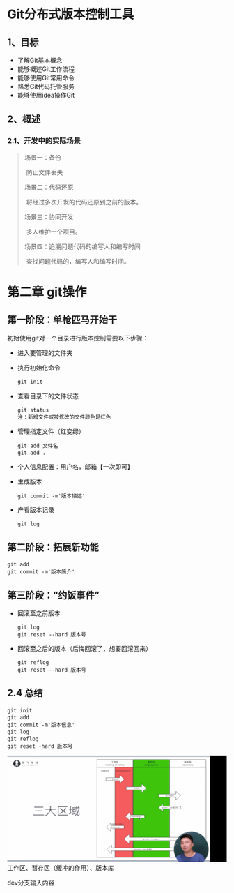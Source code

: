 # Git分布式版本控制工具

## 1、目标

- 了解Git基本概念
- 能够概述Git工作流程
- 能够使用Git常用命令
- 熟悉Git代码托管服务
- 能够使用idea操作Git

## 2、概述

### 2.1、开发中的实际场景

> 场景一：备份
>
> ​          防止文件丢失
>
> 场景二：代码还原
>
> ​        将经过多次开发的代码还原到之前的版本。
>
> 场景三：协同开发
>
> ​        多人维护一个项目。
>
> 场景四：追溯问题代码的编写人和编写时间
>
> ​         查找问题代码的，编写人和编写时间。

# 第二章 git操作

## 第一阶段：单枪匹马开始干

初始使用git对一个目录进行版本控制需要以下步骤：

- 进入要管理的文件夹

- 执行初始化命令

  ```dockerfile
  git init
  ```

- 查看目录下的文件状态

  ```dart
  git status
  注：新增文件或被修改的文件颜色是红色
  ```

- 管理指定文件（红变绿）

  ```
  git add 文件名
  git add .
  ```

- 个人信息配置：用户名，邮箱【一次即可】

- 生成版本

  ```
  git commit -m'版本描述'
  ```

- 产看版本记录

  ```
  git log
  ```

## 第二阶段：拓展新功能

```
git add
git commit -m'版本简介'
```

## 第三阶段：“约饭事件”

+ 回滚至之前版本

  ```
  git log
  git reset --hard 版本号
  ```

+ 回滚至之后的版本（后悔回滚了，想要回滚回来）

  ```
  git reflog
  git reset --hard 版本号
  ```

## 2.4 总结

```
git init
git add
git commit -m'版本信息'
git log
git reflog
git reset -hard 版本号
```

![image-20221015123226262](img/image-20221015123226262.png)工作区、暂存区（缓冲的作用）、版本库

dev分支输入内容